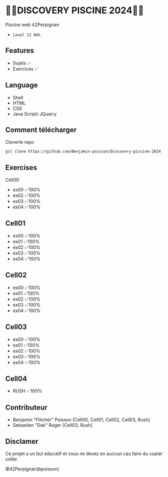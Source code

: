 
# 🏊‍♂️DISCOVERY PISCINE 2024🏊‍♂️
Piscine web 42Perpignan
- `Level 12 66%`

## Features
- Sujets ✅
- Exercices ✅

## Language
- Shell
- HTML
- CSS
- Java Script/ JQuarry

## Comment télécharger 
Clonerle repo
``` bash
git clone https://github.com/Benjamin-poisson/Discovery-piscine-2024
```

## Exercises
Cell00
- ex00 ✅100%
- ex02 ✅100%
- ex03 ✅100%
- ex04 ✅100%

## Cell01
- ex00 ✅100%
- ex01 ✅100%
- ex02 ✅100%
- ex03 ✅100%
- ex04 ✅100%

## Cell02
- ex00 ✅100%
- ex01 ✅100%
- ex02 ✅100%
- ex03 ✅100%
- ex04 ✅100%

## Cell03
- ex00 ✅100%
- ex01 ✅100%
- ex02 ✅100%
- ex03 ✅100%
- ex04 ✅100%

## Cell04 
- RUSH ✅100%


## Contributeur
- Benjamin "Flitcher" Poisson [Cell00, Cell01, Cell02, Cell03, Rush]
- Sebastien "Dak" Roger [Cell03, Rush]

## Disclamer
Ce projet a un but educatif et vous ne devez en auccun cas faire du copier coller.


©42Perpignan(bpoisson)
